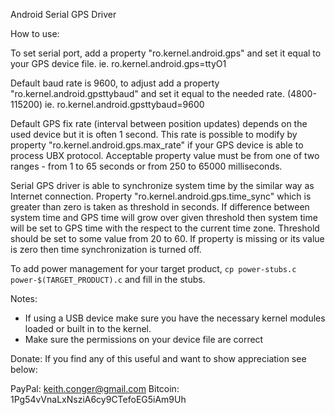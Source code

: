 Android Serial GPS Driver

How to use:

To set serial port, add a property "ro.kernel.android.gps" and set it equal to your GPS device file.
ie. ro.kernel.android.gps=ttyO1

Default baud rate is 9600, to adjust add a property "ro.kernel.android.gpsttybaud" and set it equal to the needed rate. (4800-115200)
ie. ro.kernel.android.gpsttybaud=9600

Default GPS fix rate (interval between position updates) depends on the used device but it is often 1 second.  This rate is possible to modify by property "ro.kernel.android.gps.max_rate" if your GPS device is able to process UBX protocol. Acceptable property value must be from one of two ranges - from 1 to 65 seconds or from 250 to 65000 milliseconds.

Serial GPS driver is able to synchronize system time by the similar way as Internet connection. Property "ro.kernel.android.gps.time_sync" which is greater than zero is taken as threshold in seconds. If difference between system time and GPS time will grow over given threshold then system time will be set to GPS time with the respect to the current time zone. Threshold should be set to some value from 20 to 60. If property is missing or its value is zero then time synchronization is turned off.

To add power management for your target product, `cp power-stubs.c power-$(TARGET_PRODUCT).c` and fill in the stubs.

Notes:
* If using a USB device make sure you have the necessary kernel modules loaded or built in to the kernel.
* Make sure the permissions on your device file are correct

Donate:
If you find any of this useful and want to show appreciation see below:

PayPal: keith.conger@gmail.com
Bitcoin: 1Pg54vVnaLxNsziA6cy9CTefoEG5iAm9Uh
